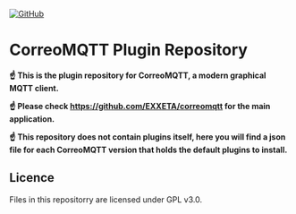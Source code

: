 [![GitHub](https://img.shields.io/github/license/exxeta/correomqtt-pluginrepo)](https://github.com/exxeta/correomqtt-pluginrepo/blob/develop/LICENSE) 

# CorreoMQTT Plugin Repository

**:point_up: This is the plugin repository for CorreoMQTT, a modern graphical MQTT client.**

**:point_up: Please check https://github.com/EXXETA/correomqtt for the main application.**

**:point_up: This repository does not contain plugins itself, here you will find a json file for each CorreoMQTT version that holds the default plugins to install.**

## Licence 

Files in this repositorry are licensed under GPL v3.0.
